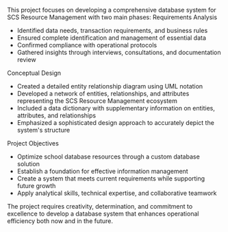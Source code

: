This project focuses on developing a comprehensive database system for SCS Resource Management with two main phases:
Requirements Analysis
- Identified data needs, transaction requirements, and business rules
- Ensured complete identification and management of essential data
- Confirmed compliance with operational protocols
- Gathered insights through interviews, consultations, and documentation review

Conceptual Design

- Created a detailed entity relationship diagram using UML notation
- Developed a network of entities, relationships, and attributes representing the SCS Resource Management ecosystem
- Included a data dictionary with supplementary information on entities, attributes, and relationships
- Emphasized a sophisticated design approach to accurately depict the system's structure

Project Objectives

- Optimize school database resources through a custom database solution
- Establish a foundation for effective information management
- Create a system that meets current requirements while supporting future growth
- Apply analytical skills, technical expertise, and collaborative teamwork

The project requires creativity, determination, and commitment to excellence to develop a database system that enhances operational efficiency both now and in the future.
